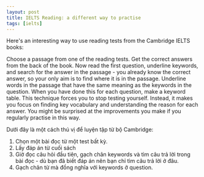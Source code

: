 ```yaml
---
layout: post
title: IELTS Reading: a different way to practise
tags: [ielts]
---
```


Here's an interesting way to use reading tests from the Cambridge IELTS books:

Choose a passage from one of the reading tests.
Get the correct answers from the back of the book.
Now read the first question, underline keywords, and search for the answer in the passage - you already know the correct answer, so your only aim is to find where it is in the passage.
Underline words in the passage that have the same meaning as the keywords in the question.
When you have done this for each question, make a keyword table.
This technique forces you to stop testing yourself. Instead, it makes you focus on finding key vocabulary and understanding the reason for each answer. You might be surprised at the improvements you make if you regularly practise in this way.



Dưới đây là một cách thú vị để luyện tập từ bộ Cambridge:

1. Chọn một bài đọc từ một test bất kỳ.
2. Lấy đáp án từ cuối sách
3. Giờ đọc câu hỏi đầu tiên, gạch chân keywords và tìm câu trả lời trong bài đọc - dù bạn đã biết đáp án nên bạn chỉ tìm câu trả lời ở đâu.
4. Gạch chân từ mà đồng nghĩa với keywords ở question.